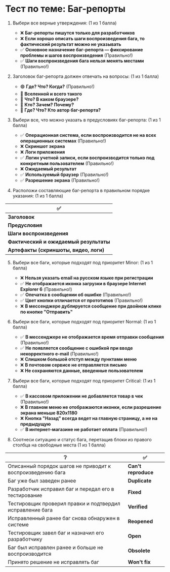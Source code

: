 # Тест по теме: Баг-репорты

1. Выбери все верные утверждения: (1 из 1 балла)
   * ❌ **Баг-репорты пишутся только для разработчиков**
   * ❌ **Если хорошо описать шаги воспроизведения бага, то фактический результат можно не указывать**
   * ✅ **Основное назначение баг-репорта — фиксирование проблемы и шагов воспроизведения** (Правильно!)
   * ✅ **Шаги воспроизведения бага нельзя менять местами** (Правильно!)


2. Заголовок баг-репорта должен отвечать на вопросы: (1 из 1 балла)
   * 🟢 **Где? Что? Когда?** (Правильно!)
   * 🔴 **Вселенной и всего такого**
   * 🔴 **Что? В каком браузере?**
   * 🔴 **Кто? Зачем? Почему?**
   * 🔴 **Где? Что? Кто автор баг-репорта?**


3. Выбери все, что можно указать в предусловиях баг-репорта: (1 из 1 балла)
   * ✅ **Операционная система, если воспроизводится не на всех операционных системах** (Правильно!)
   * ❌ **Скриншот экрана**
   * ❌ **Логи приложения**
   * ✅ **Логин учетной записи, если воспроизводится только под конкретным пользователем** (Правильно!)
   * ❌ **Ожидаемый результат**
   * ✅ **Используемый браузер** (Правильно!)
   * ✅ **Разрешение экрана** (Правильно!)


4. Расположи составляющие баг-репорта в правильном порядке указания: (1 из 1 балла)

| ✅       |
|---------|
| **Заголовок** |
| **Предусловия** |
| **Шаги воспроизведения** |
| **Фактический и ожидаемый результаты** |
| **Артефакты (скриншоты, видео, логи)** |


5. Выбери все баги, которые подходят под приоритет Minor: (1 из 1 балла)
   * ❌ **Нельзя указать email на русском языке при регистрации**
   * ✅ **Не отображается иконка загрузки в браузере Internet Explorer 6** (Правильно!)
   * ✅ **Опечатка в сообщении об ошибке** (Правильно!)
   * ✅ **Цвет кнопки отличается от прототипов** (Правильно!)
   * ❌ **В мессенджере дублируется сообщение при двойном клике по кнопке "Отправить"**


6. Выбери все баги, которые подходят под приоритет Normal: (1 из 1 балла)
   * ✅ **В мессенджере не отображается время отправки сообщения** (Правильно!)
   * ✅ **Не появляется сообщение с ошибкой при вводе некорректного e-mail** (Правильно!)
   * ❌ **Слишком большой отступ между пунктами меню**
   * ❌ **В почтовом сервисе не отправляется письмо**
   * ❌ **Не сохраняются данные, введенные пользователем**


7. Выбери все баги, которые подходят под приоритет Critical: (1 из 1 балла)
   * ✅ **В кассовом приложении не добавляется товар в чек** (Правильно!)
   * ❌ **В главном меню не отображаются иконки, если разрешение экрана меньше 820x1180**
   * ❌ **Кнопка "Назад" всегда ведет на главную страницу, а не на предыдущую**
   * ✅ **В интернет-магазине не работает оплата** (Правильно!)


8. Соотнеси ситуацию и статус бага, перетащив блоки из правого столбца на свободные места (1 из 1 балла)

| ❔ | ✅                   |
|---|---------------------|
| Описанный порядок шагов не приводит к воспроизведению бага | **Can't reproduce** |
| Баг уже был заведен ранее | **Duplicate**       |
| Разработчик исправил баг и передал его в тестирование | **Fixed**           |
| Тестировщик проверил правки и подтвердил исправление бага | **Verified**        |
| Исправленный ранее баг снова обнаружен в системе | **Reopened**        |
| Тестировщик завел баг и назначил его разработчику | **Open**            |
| Баг был исправлен ранее и больше не воспроизводится | **Obsolete**        |
| Принято решение не исправлять баг | **Wоn't fix**       |

